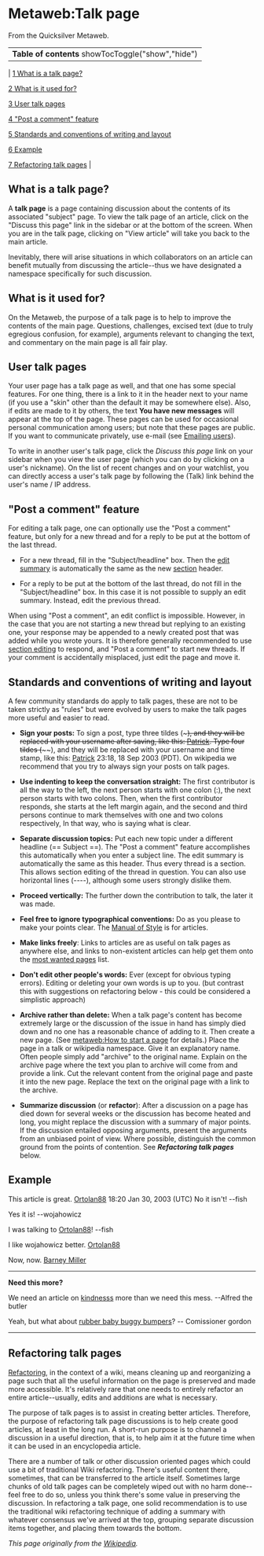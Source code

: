 
# Metaweb:Talk page

From the Quicksilver Metaweb.



|  |
| --- |
| **Table of contents** showTocToggle("show","hide") |
| 
[1 What is a talk page?](/) 


[2 What is it used for?](/) 


[3 User talk pages](/) 


[4 "Post a comment" feature](/)


[5 Standards and conventions of writing and layout](/) 


[6 Example](/) 


[7 Refactoring talk pages](/) 
 |


## What is a talk page?



A **talk page** is a page containing discussion about the contents of its associated "subject" page. To view the talk page of an article, click on the "Discuss this page" link in the sidebar or at the bottom of the screen. When you are in the talk page, clicking on "View article" will take you back to the main article.

Inevitably, there will arise situations in which collaborators on an article can benefit mutually from discussing the article--thus we have designated a namespace specifically for such discussion.

## What is it used for?



On the Metaweb, the purpose of a talk page is to help to improve the contents of the main page. Questions, challenges, excised text (due to truly egregious confusion, for example), arguments relevant to changing the text, and commentary on the
main page is all fair play.

## User talk pages



Your user page has a talk page as well, and that one has some special features. For one thing, there is a link to it in the header next to your name (if you use a "skin" other than the default it may be somewhere else). Also, if edits are made to it by others, the text **You have new messages** will appear at the top of the page. These pages can be used for occasional personal communication among users; but note that these pages are public. If you want to communicate privately, use e-mail (see [Emailing users](/metaweb-emailing-users)).

To write in another user's talk page, click the *Discuss this page* link on your sidebar when you view the user page (which you can do by clicking on a user's nickname). On the list of recent changes and on your watchlist, you can directly access a user's talk page by following the (Talk) link behind the user's name / IP address.

## "Post a comment" feature


For editing a talk page, one can optionally use the "Post a comment" feature, but only for a new thread and for a reply to be put at the bottom of the last thread.

* For a new thread, fill in the "Subject/headline" box. Then the [edit summary](/edit-summary) is automatically the same as the new [section](/wikipedia-section) header.


* For a reply to be put at the bottom of the last thread, do not fill in the "Subject/headline" box. In this case it is not possible to supply an edit summary. Instead, edit the previous thread.


When using "Post a comment", an edit conflict is impossible. However, in the case that you are not starting a new thread but replying to an existing one, your response may be appended to a newly created post that was added while you wrote yours. It is therefore generally recommended to use [section editing](/wikipedia-sections) to respond, and "Post a comment" to start new threads. If your comment is accidentally misplaced, just edit the page and move it.

## Standards and conventions of writing and layout



A few community standards do apply to talk pages, these are not to be taken strictly as "rules" but were evolved by users to make the talk pages more useful and easier to read. 

* **Sign your posts:** To sign a post, type three tildes (~~~), and they will be replaced with your username after saving, like this: [Patrick](/user-patrick-tufts). Type four tildes (~~~~), and they will be replaced with your username and time stamp, like this: [Patrick](/user-patrick-tufts) 23:18, 18 Sep 2003 (PDT). On wikipedia we recommend that you try to always sign your posts on talk pages.


* **Use indenting to keep the conversation straight:** The first contributor is all the way to the left, the next person starts with one colon (:), the next person starts with two colons. Then, when the first contributor responds, she starts at the left margin again, and the second and third persons continue to mark themselves with one and two colons respectively, In that way, who is saying what is clear.


* **Separate discussion topics:** Put each new topic under a different headline (== Subject ==). The "Post a comment" feature accomplishes this automatically when you enter a subject line. The edit summary is automatically the same as this header. Thus every thread is a section. This allows section editing of the thread in question. You can also use horizontal lines (----), although some users strongly dislike them.


* **Proceed vertically:** The further down the contribution to talk, the later it was made.


* **Feel free to ignore typographical conventions:** Do as you please to make your points clear. The [Manual of Style](/metaweb-manual-of-style) is for articles.


* **Make links freely**: Links to articles are as useful on talk pages as anywhere else, and links to non-existent articles can help get them onto the [most wanted pages](/special-wantedpages) list.


* **Don't edit other people's words:** Ever (except for obvious typing errors). Editing or deleting your own words is up to you. (but contrast this with suggestions on refactoring below - this could be considered a simplistic approach)


* **Archive rather than delete:** When a talk page's content has become extremely large or the discussion of the issue in hand has simply died down and no one has a reasonable chance of adding to it. Then create a new page. (See [metaweb:How to start a page](/metaweb-how-to-start-a-page) for details.) Place the page in a talk or wikipedia namespace. Give it an explanatory name. Often people simply add "archive" to the original name. Explain on the archive page where the text you plan to archive will come from and provide a link. Cut the relevant content from the original page and paste it into the new page. Replace the text on the original page with a link to the archive.


* **Summarize discussion** (or **refactor**): After a discussion on a page has died down for several weeks or the discussion has become heated and long, you might replace the discussion with a summary of major points. If the discussion entailed opposing arguments, present the arguments from an unbiased point of view. Where possible, distinguish the common ground from the points of contention. See ***Refactoring talk pages*** below.

## Example



This article is great. [Ortolan88](/user-ortolan88) 18:20 Jan 30, 2003 (UTC)
No it isn't! --fish

Yes it is! --wojahowicz

I was talking to [Ortolan88](/user-ortolan88)! --fish

I like wojahowicz better. [Ortolan88](/user-ortolan88)

Now, now. [Barney Miller](/user-barney-miller)



---


**Need this more?**

We need an article on [kindnesss](/kindness) more than we need this mess. --Alfred the butler

Yeah, but what about [rubber baby buggy bumpers](/rubber-baby-buggy-bumpers)? -- Comissioner gordon



---


## Refactoring talk pages



[Refactoring](/refactoring), in the context of a wiki, means cleaning up and reorganizing a page such that all the useful information on the page is preserved and made more accessible. It's relatively rare that one needs to entirely refactor an entire article--usually, edits and additions are what is necessary.

The purpose of talk pages is to assist in creating better articles.
Therefore, the purpose of refactoring talk page discussions is to help create good articles, at least in the long run.
A short-run purpose is to channel a discussion in a useful direction, that is, to help aim it at the future time when it can be used in an encyclopedia article.

There are a number of talk or other discussion oriented pages which could use a bit of traditional Wiki refactoring. There's useful content there, sometimes, that can be transferred to the article itself. Sometimes large chunks of old talk pages can be completely wiped out with no harm done--feel free to do so, unless you think there's some value in preserving the discussion. In refactoring a talk page, one solid recommendation is to use the traditional wiki refactoring technique of adding a summary with whatever consensus we've arrived at the top, grouping separate discussion items together, and placing them towards the bottom.

*This page originally from the [Wikipedia](/http-www-wikipedia-org).*
